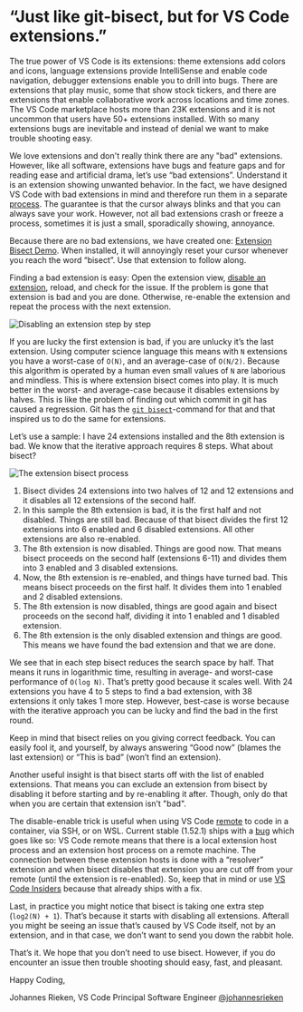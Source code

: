 # “Just like git-bisect, but for VS Code extensions.”

The true power of VS Code is its extensions: theme extensions add colors and icons, language extensions provide IntelliSense and enable code navigation, debugger extensions enable you to drill into bugs. There are extensions that play music, some that show stock tickers, and there are extensions that enable collaborative work across locations and time zones. The VS Code marketplace hosts more than 23K extensions and it is not uncommon that users have 50+ extensions installed. With so many extensions bugs are inevitable and instead of denial we want to make trouble shooting easy.

We love extensions and don't really think there are any "bad" extensions. However, like all software, extensions have bugs and feature gaps and for reading ease and artificial drama, let’s use “bad extensions”. Understand it is an extension showing unwanted behavior. In the fact, we have designed VS Code with bad extensions in mind and therefore run them in a separate [process]( https://code.visualstudio.com/api/advanced-topics/extension-host). The guarantee is that the cursor always blinks and that you can always save your work. However, not all bad extensions crash or freeze a process, sometimes it is just a small, sporadically showing, annoyance.

Because there are no bad extensions, we have created one: [Extension Bisect Demo](https://marketplace.visualstudio.com/items?itemName=jrieken.bisectdemo). When installed, it will annoyingly reset your cursor whenever you reach the word “bisect”. Use that extension to follow along.

Finding a bad extension is easy: Open the extension view, [disable an extension]( https://code.visualstudio.com/docs/editor/extension-gallery#_disable-an-extension), reload, and check for the issue. If the problem is gone that extension is bad and you are done. Otherwise, re-enable the extension and repeat the process with the next extension.

![Disabling an extension step by step](./disable_manually.png)

If you are lucky the first extension is bad, if you are unlucky it’s the last extension. Using computer science language this means with `N` extensions you have a worst-case of `O(N)`, and an average-case of `O(N/2)`. Because this algorithm is operated by a human even small values of `N` are laborious and mindless. This is where extension bisect comes into play. It is much better in the worst- and average-case because it disables extensions by halves. This is like the problem of finding out which commit in git has caused a regression. Git has the [`git bisect`](https://git-scm.com/docs/git-bisect)-command for that and that inspired us to do the same for extensions.

Let’s use a sample:  I have 24 extensions installed and the 8th extension is bad. We know that the iterative approach requires 8 steps. What about bisect?

![The extension bisect process](bisect.gif)

1. Bisect divides 24 extensions into two halves of 12 and 12 extensions and it disables all 12 extensions of the second half.
2. In this sample the 8th extension is bad, it is the first half and not disabled. Things are still bad. Because of that bisect divides the first 12 extensions into 6 enabled and 6 disabled extensions. All other extensions are also re-enabled.
3. The 8th extension is now disabled. Things are good now. That means bisect proceeds on the second half (extensions 6-11) and divides them into 3 enabled and 3 disabled extensions.
4. Now, the 8th extension is re-enabled, and things have turned bad. This means bisect proceeds on the first half. It divides them into 1 enabled and 2 disabled extensions.
5. The 8th extension is now disabled, things are good again and bisect proceeds on the second half, dividing it into 1 enabled and 1 disabled extension.
6. The 8th extension is the only disabled extension and things are good. This means we have found the bad extension and that we are done.

We see that in each step bisect reduces the search space by half. That means it runs in logarithmic time, resulting in average- and worst-case performance of `O(log N)`. That’s pretty good because it scales well. With 24 extensions you have 4 to 5 steps to find a bad extension, with 38 extensions it only takes 1 more step. However, best-case is worse because with the iterative approach you can be lucky and find the bad in the first round.

Keep in mind that bisect relies on you giving correct feedback. You can easily fool it, and yourself, by always answering “Good now” (blames the last extension) or “This is bad” (won’t find an extension).

Another useful insight is that bisect starts off with the list of enabled extensions. That means you can exclude an extension from bisect by disabling it before starting and by re-enabling it after. Though, only do that when you are certain that extension isn’t "bad".

The disable-enable trick is useful when using VS Code [remote]( https://code.visualstudio.com/docs/remote/remote-overview) to code in a container, via SSH, or on WSL. Current stable (1.52.1) ships with a [bug]( https://github.com/microsoft/vscode/issues/112473) which goes like so: VS Code remote means that there is a local extension host process and an extension host process on a remote machine. The connection between these extension hosts is done with a “resolver” extension and when bisect disables that extension you are cut off from your remote (until the extension is re-enabled). So, keep that in mind or use [VS Code Insiders]( https://code.visualstudio.com/insiders/) because that already ships with a fix.

Last, in practice you might notice that bisect is taking one extra step (`log2(N) + 1`). That’s because it starts with disabling all extensions. Afterall you might be seeing an issue that’s caused by VS Code itself, not by an extension, and in that case, we don’t want to send you down the rabbit hole.

That’s it. We hope that you don’t need to use bisect. However, if you do encounter an issue then trouble shooting should easy, fast, and pleasant.

Happy Coding,

Johannes Rieken, VS Code Principal Software Engineer [@johannesrieken](https://twitter.com/johannesrieken)
